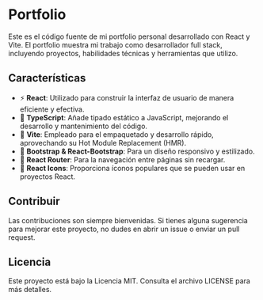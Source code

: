 # Portfolio

Este es el código fuente de mi portfolio personal desarrollado con React y Vite. El portfolio muestra mi trabajo como desarrollador full stack, incluyendo proyectos, habilidades técnicas y herramientas que utilizo.

## Características

- :zap: **React**: Utilizado para construir la interfaz de usuario de manera eficiente y efectiva.
- :scroll: **TypeScript**: Añade tipado estático a JavaScript, mejorando el desarrollo y mantenimiento del código.
- :rocket: **Vite**: Empleado para el empaquetado y desarrollo rápido, aprovechando su Hot Module Replacement (HMR).
- :art: **Bootstrap & React-Bootstrap**: Para un diseño responsivo y estilizado.
- :compass: **React Router**: Para la navegación entre páginas sin recargar.
- :symbols: **React Icons**: Proporciona íconos populares que se pueden usar en proyectos React.

## Contribuir

Las contribuciones son siempre bienvenidas. Si tienes alguna sugerencia para mejorar este proyecto, no dudes en abrir un issue o enviar un pull request.

## Licencia

Este proyecto está bajo la Licencia MIT. Consulta el archivo LICENSE para más detalles.
